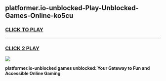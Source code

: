 
## platformer.io-unblocked-Play-Unblocked-Games-Online-ko5cu
<h3>
<a href="https://premium76.site?title=platformer.io-unblocked&ref=25A">CLICK TO PLAY</a></h3>
<hr>

<h3>
<a href="https://premium76.site?title=platformer.io-unblocked&ref=25A">CLICK 2 PLAY</a>
  
</h3>

<a href="https://premium76.site?title=platformer.io-unblocked&ref=25A"><img src="https://clearcache.store/games.png"></a>


**platformer.io-unblocked games unblocked: Your Gateway to Fun and Accessible Online Gaming**
